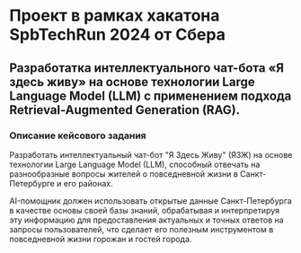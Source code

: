 # Проект в рамках хакатона SpbTechRun 2024 от Сбера 

## Разработатка интеллектуального чат-бота «Я здесь живу» на основе технологии Large Language Model (LLM) с применением подхода Retrieval-Augmented Generation (RAG).

### Описание кейсового задания

Разработать интеллектуальный чат-бот "Я Здесь Живу" (ЯЗЖ) на основе технологии Large Language Model (LLM), способный отвечать на разнообразные вопросы жителей о повседневной жизни в Санкт-Петербурге и его районах. 

AI-помощник должен использовать открытые данные Санкт-Петербурга в качестве основы своей базы знаний, обрабатывая и интерпретируя эту информацию для предоставления актуальных и точных ответов на запросы пользователей, что сделает его полезным инструментом в повседневной жизни горожан и гостей города.

